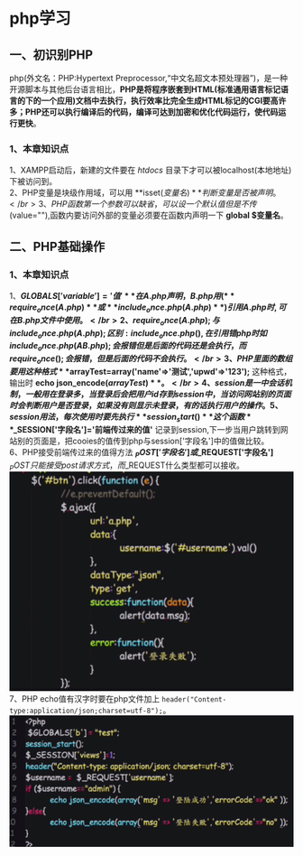 # php学习
## 一、初识别PHP
php(外文名：PHP:Hypertext Preprocessor,“中文名超文本预处理器”)，是一种开源脚本与其他后台语言相比，**PHP是将程序嵌套到HTML(标准通用语言标记语言的下的一个应用)文档中去执行，执行效率比完全生成HTML标记的CGI要高许多；PHP还可以执行编译后的代码，编译可达到加密和优化代码运行，使代码运行更快**。
### 1、本章知识点
1、XAMPP启动后，新建的文件要在 _htdocs_ 目录下才可以被localhost(本地地址)下被访问到。</br>
2、PHP变量是块级作用域，可以用 **isset($变量名)** 判断变量是否被声明。</br>
3、PHP函数第一个参数可以缺省，可以设一个默认值但是不传($value=""),函数内要访问外部的变量必须要在函数内声明一下 **global $变量名**。</br>
## 二、PHP基础操作
### 1、本章知识点
1、**$GLOBALS['variable']='值'** 在A.php声明，B.php用( **require_once(A.php)** 或 **include_once.php(A.php)** )引用A.php时,可在B.php文件中使用。</br>
2、require_once(A.php);与include_once.php(A.php);区别:include_once.php(),在引用错php时如include_once.php(AB.php);会报错但是后面的代码还是会执行，而require_once();会报错，但是后面的代码不会执行。</br>
3、PHP里面的数组要用这种格式 **$arrayTest=array('name'=>'测试','upwd'=>'123');** 这种格式，输出时 **echo json_encode($arrayTest)** 。</br>
4、session是一中会话机制，一般用在登录多，当登录后会把用户id存到session中，当访问网站别的页面时会判断用户是否登录，如果没有则显示未登录，有的话执行用户的操作。
5、session用法，每次使用时要先 执行**session_start()** 这个函数 **$_SESSION['字段名']='前端传过来的值'** 记录到session,下一步当用户跳转到网站别的页面是，把cooies的值传到php与session['字段名']中的值做比较。<br>
6、PHP接受前端传过来的值得方法 **$_POST['字段名']或$_REQUEST['字段名']** $_POST只能接受post请求方式，而$_REQUEST什么类型都可以接收。</br>
![image](https://github.com/qzxuwenlong/yd-php/blob/master/images/ajax.png)</br>
7、PHP echo值有汉字时要在php文件加上 `header("Content-type:application/json;charset=utf-8");`。</br>
![image](https://github.com/qzxuwenlong/yd-php/blob/master/images/php.png)</br>

